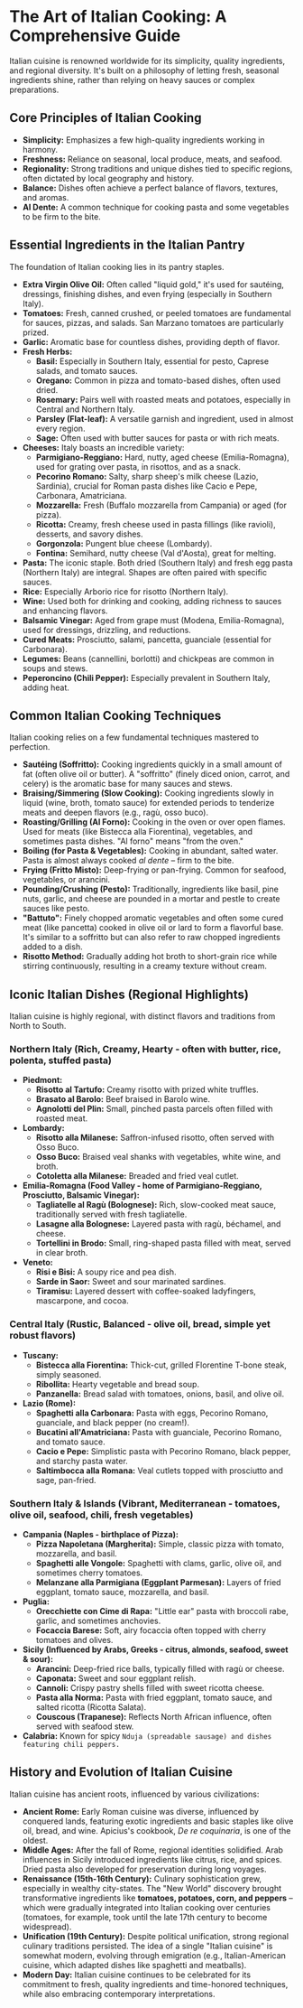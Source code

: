 # The Art of Italian Cooking: A Comprehensive Guide

Italian cuisine is renowned worldwide for its simplicity, quality ingredients, and regional diversity. It's built on a philosophy of letting fresh, seasonal ingredients shine, rather than relying on heavy sauces or complex preparations.

## Core Principles of Italian Cooking

* **Simplicity:** Emphasizes a few high-quality ingredients working in harmony.
* **Freshness:** Reliance on seasonal, local produce, meats, and seafood.
* **Regionality:** Strong traditions and unique dishes tied to specific regions, often dictated by local geography and history.
* **Balance:** Dishes often achieve a perfect balance of flavors, textures, and aromas.
* **Al Dente:** A common technique for cooking pasta and some vegetables to be firm to the bite.

## Essential Ingredients in the Italian Pantry

The foundation of Italian cooking lies in its pantry staples.

* **Extra Virgin Olive Oil:** Often called "liquid gold," it's used for sautéing, dressings, finishing dishes, and even frying (especially in Southern Italy).
* **Tomatoes:** Fresh, canned crushed, or peeled tomatoes are fundamental for sauces, pizzas, and salads. San Marzano tomatoes are particularly prized.
* **Garlic:** Aromatic base for countless dishes, providing depth of flavor.
* **Fresh Herbs:**
    * **Basil:** Especially in Southern Italy, essential for pesto, Caprese salads, and tomato sauces.
    * **Oregano:** Common in pizza and tomato-based dishes, often used dried.
    * **Rosemary:** Pairs well with roasted meats and potatoes, especially in Central and Northern Italy.
    * **Parsley (Flat-leaf):** A versatile garnish and ingredient, used in almost every region.
    * **Sage:** Often used with butter sauces for pasta or with rich meats.
* **Cheeses:** Italy boasts an incredible variety:
    * **Parmigiano-Reggiano:** Hard, nutty, aged cheese (Emilia-Romagna), used for grating over pasta, in risottos, and as a snack.
    * **Pecorino Romano:** Salty, sharp sheep's milk cheese (Lazio, Sardinia), crucial for Roman pasta dishes like Cacio e Pepe, Carbonara, Amatriciana.
    * **Mozzarella:** Fresh (Buffalo mozzarella from Campania) or aged (for pizza).
    * **Ricotta:** Creamy, fresh cheese used in pasta fillings (like ravioli), desserts, and savory dishes.
    * **Gorgonzola:** Pungent blue cheese (Lombardy).
    * **Fontina:** Semihard, nutty cheese (Val d'Aosta), great for melting.
* **Pasta:** The iconic staple. Both dried (Southern Italy) and fresh egg pasta (Northern Italy) are integral. Shapes are often paired with specific sauces.
* **Rice:** Especially Arborio rice for risotto (Northern Italy).
* **Wine:** Used both for drinking and cooking, adding richness to sauces and enhancing flavors.
* **Balsamic Vinegar:** Aged from grape must (Modena, Emilia-Romagna), used for dressings, drizzling, and reductions.
* **Cured Meats:** Prosciutto, salami, pancetta, guanciale (essential for Carbonara).
* **Legumes:** Beans (cannellini, borlotti) and chickpeas are common in soups and stews.
* **Peperoncino (Chili Pepper):** Especially prevalent in Southern Italy, adding heat.

## Common Italian Cooking Techniques

Italian cooking relies on a few fundamental techniques mastered to perfection.

* **Sautéing (Soffritto):** Cooking ingredients quickly in a small amount of fat (often olive oil or butter). A "soffritto" (finely diced onion, carrot, and celery) is the aromatic base for many sauces and stews.
* **Braising/Simmering (Slow Cooking):** Cooking ingredients slowly in liquid (wine, broth, tomato sauce) for extended periods to tenderize meats and deepen flavors (e.g., ragù, osso buco).
* **Roasting/Grilling (Al Forno):** Cooking in the oven or over open flames. Used for meats (like Bistecca alla Fiorentina), vegetables, and sometimes pasta dishes. "Al forno" means "from the oven."
* **Boiling (for Pasta & Vegetables):** Cooking in abundant, salted water. Pasta is almost always cooked *al dente* – firm to the bite.
* **Frying (Fritto Misto):** Deep-frying or pan-frying. Common for seafood, vegetables, or arancini.
* **Pounding/Crushing (Pesto):** Traditionally, ingredients like basil, pine nuts, garlic, and cheese are pounded in a mortar and pestle to create sauces like pesto.
* **"Battuto":** Finely chopped aromatic vegetables and often some cured meat (like pancetta) cooked in olive oil or lard to form a flavorful base. It's similar to a soffritto but can also refer to raw chopped ingredients added to a dish.
* **Risotto Method:** Gradually adding hot broth to short-grain rice while stirring continuously, resulting in a creamy texture without cream.

## Iconic Italian Dishes (Regional Highlights)

Italian cuisine is highly regional, with distinct flavors and traditions from North to South.

### Northern Italy (Rich, Creamy, Hearty - often with butter, rice, polenta, stuffed pasta)

* **Piedmont:**
    * **Risotto al Tartufo:** Creamy risotto with prized white truffles.
    * **Brasato al Barolo:** Beef braised in Barolo wine.
    * **Agnolotti del Plin:** Small, pinched pasta parcels often filled with roasted meat.
* **Lombardy:**
    * **Risotto alla Milanese:** Saffron-infused risotto, often served with Osso Buco.
    * **Osso Buco:** Braised veal shanks with vegetables, white wine, and broth.
    * **Cotoletta alla Milanese:** Breaded and fried veal cutlet.
* **Emilia-Romagna (Food Valley - home of Parmigiano-Reggiano, Prosciutto, Balsamic Vinegar):**
    * **Tagliatelle al Ragù (Bolognese):** Rich, slow-cooked meat sauce, traditionally served with fresh tagliatelle.
    * **Lasagne alla Bolognese:** Layered pasta with ragù, béchamel, and cheese.
    * **Tortellini in Brodo:** Small, ring-shaped pasta filled with meat, served in clear broth.
* **Veneto:**
    * **Risi e Bisi:** A soupy rice and pea dish.
    * **Sarde in Saor:** Sweet and sour marinated sardines.
    * **Tiramisu:** Layered dessert with coffee-soaked ladyfingers, mascarpone, and cocoa.

### Central Italy (Rustic, Balanced - olive oil, bread, simple yet robust flavors)

* **Tuscany:**
    * **Bistecca alla Fiorentina:** Thick-cut, grilled Florentine T-bone steak, simply seasoned.
    * **Ribollita:** Hearty vegetable and bread soup.
    * **Panzanella:** Bread salad with tomatoes, onions, basil, and olive oil.
* **Lazio (Rome):**
    * **Spaghetti alla Carbonara:** Pasta with eggs, Pecorino Romano, guanciale, and black pepper (no cream!).
    * **Bucatini all'Amatriciana:** Pasta with guanciale, Pecorino Romano, and tomato sauce.
    * **Cacio e Pepe:** Simplistic pasta with Pecorino Romano, black pepper, and starchy pasta water.
    * **Saltimbocca alla Romana:** Veal cutlets topped with prosciutto and sage, pan-fried.

### Southern Italy & Islands (Vibrant, Mediterranean - tomatoes, olive oil, seafood, chili, fresh vegetables)

* **Campania (Naples - birthplace of Pizza):**
    * **Pizza Napoletana (Margherita):** Simple, classic pizza with tomato, mozzarella, and basil.
    * **Spaghetti alle Vongole:** Spaghetti with clams, garlic, olive oil, and sometimes cherry tomatoes.
    * **Melanzane alla Parmigiana (Eggplant Parmesan):** Layers of fried eggplant, tomato sauce, mozzarella, and basil.
* **Puglia:**
    * **Orecchiette con Cime di Rapa:** "Little ear" pasta with broccoli rabe, garlic, and sometimes anchovies.
    * **Focaccia Barese:** Soft, airy focaccia often topped with cherry tomatoes and olives.
* **Sicily (Influenced by Arabs, Greeks - citrus, almonds, seafood, sweet & sour):**
    * **Arancini:** Deep-fried rice balls, typically filled with ragù or cheese.
    * **Caponata:** Sweet and sour eggplant relish.
    * **Cannoli:** Crispy pastry shells filled with sweet ricotta cheese.
    * **Pasta alla Norma:** Pasta with fried eggplant, tomato sauce, and salted ricotta (Ricotta Salata).
    * **Couscous (Trapanese):** Reflects North African influence, often served with seafood stew.
* **Calabria:** Known for spicy `Nduja (spreadable sausage) and dishes featuring chili peppers.`

## History and Evolution of Italian Cuisine

Italian cuisine has ancient roots, influenced by various civilizations:

* **Ancient Rome:** Early Roman cuisine was diverse, influenced by conquered lands, featuring exotic ingredients and basic staples like olive oil, bread, and wine. Apicius's cookbook, *De re coquinaria*, is one of the oldest.
* **Middle Ages:** After the fall of Rome, regional identities solidified. Arab influences in Sicily introduced ingredients like citrus, rice, and spices. Dried pasta also developed for preservation during long voyages.
* **Renaissance (15th-16th Century):** Culinary sophistication grew, especially in wealthy city-states. The "New World" discovery brought transformative ingredients like **tomatoes, potatoes, corn, and peppers** – which were gradually integrated into Italian cooking over centuries (tomatoes, for example, took until the late 17th century to become widespread).
* **Unification (19th Century):** Despite political unification, strong regional culinary traditions persisted. The idea of a single "Italian cuisine" is somewhat modern, evolving through emigration (e.g., Italian-American cuisine, which adapted dishes like spaghetti and meatballs).
* **Modern Day:** Italian cuisine continues to be celebrated for its commitment to fresh, quality ingredients and time-honored techniques, while also embracing contemporary interpretations.
